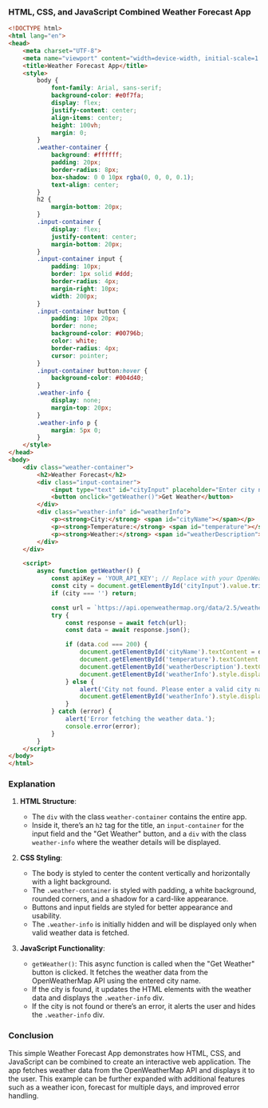 

### HTML, CSS, and JavaScript Combined Weather Forecast App

```html
<!DOCTYPE html>
<html lang="en">
<head>
    <meta charset="UTF-8">
    <meta name="viewport" content="width=device-width, initial-scale=1.0">
    <title>Weather Forecast App</title>
    <style>
        body {
            font-family: Arial, sans-serif;
            background-color: #e0f7fa;
            display: flex;
            justify-content: center;
            align-items: center;
            height: 100vh;
            margin: 0;
        }
        .weather-container {
            background: #ffffff;
            padding: 20px;
            border-radius: 8px;
            box-shadow: 0 0 10px rgba(0, 0, 0, 0.1);
            text-align: center;
        }
        h2 {
            margin-bottom: 20px;
        }
        .input-container {
            display: flex;
            justify-content: center;
            margin-bottom: 20px;
        }
        .input-container input {
            padding: 10px;
            border: 1px solid #ddd;
            border-radius: 4px;
            margin-right: 10px;
            width: 200px;
        }
        .input-container button {
            padding: 10px 20px;
            border: none;
            background-color: #00796b;
            color: white;
            border-radius: 4px;
            cursor: pointer;
        }
        .input-container button:hover {
            background-color: #004d40;
        }
        .weather-info {
            display: none;
            margin-top: 20px;
        }
        .weather-info p {
            margin: 5px 0;
        }
    </style>
</head>
<body>
    <div class="weather-container">
        <h2>Weather Forecast</h2>
        <div class="input-container">
            <input type="text" id="cityInput" placeholder="Enter city name">
            <button onclick="getWeather()">Get Weather</button>
        </div>
        <div class="weather-info" id="weatherInfo">
            <p><strong>City:</strong> <span id="cityName"></span></p>
            <p><strong>Temperature:</strong> <span id="temperature"></span> °C</p>
            <p><strong>Weather:</strong> <span id="weatherDescription"></span></p>
        </div>
    </div>

    <script>
        async function getWeather() {
            const apiKey = 'YOUR_API_KEY'; // Replace with your OpenWeatherMap API key
            const city = document.getElementById('cityInput').value.trim();
            if (city === '') return;

            const url = `https://api.openweathermap.org/data/2.5/weather?q=${city}&units=metric&appid=${apiKey}`;
            try {
                const response = await fetch(url);
                const data = await response.json();

                if (data.cod === 200) {
                    document.getElementById('cityName').textContent = data.name;
                    document.getElementById('temperature').textContent = data.main.temp;
                    document.getElementById('weatherDescription').textContent = data.weather[0].description;
                    document.getElementById('weatherInfo').style.display = 'block';
                } else {
                    alert('City not found. Please enter a valid city name.');
                    document.getElementById('weatherInfo').style.display = 'none';
                }
            } catch (error) {
                alert('Error fetching the weather data.');
                console.error(error);
            }
        }
    </script>
</body>
</html>
```

### Explanation

1. **HTML Structure**:
    - The `div` with the class `weather-container` contains the entire app.
    - Inside it, there’s an `h2` tag for the title, an `input-container` for the input field and the "Get Weather" button, and a `div` with the class `weather-info` where the weather details will be displayed.

2. **CSS Styling**:
    - The body is styled to center the content vertically and horizontally with a light background.
    - The `.weather-container` is styled with padding, a white background, rounded corners, and a shadow for a card-like appearance.
    - Buttons and input fields are styled for better appearance and usability.
    - The `.weather-info` is initially hidden and will be displayed only when valid weather data is fetched.

3. **JavaScript Functionality**:
    - `getWeather()`: This async function is called when the "Get Weather" button is clicked. It fetches the weather data from the OpenWeatherMap API using the entered city name.
    - If the city is found, it updates the HTML elements with the weather data and displays the `.weather-info` div.
    - If the city is not found or there’s an error, it alerts the user and hides the `.weather-info` div.

### Conclusion

This simple Weather Forecast App demonstrates how HTML, CSS, and JavaScript can be combined to create an interactive web application. The app fetches weather data from the OpenWeatherMap API and displays it to the user. This example can be further expanded with additional features such as a weather icon, forecast for multiple days, and improved error handling.
